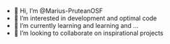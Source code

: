 - 👋 Hi, I’m @Marius-PruteanOSF
- 👀 I’m interested in development and optimal code
- 🌱 I’m currently learning and learning and ...
- 💞️ I’m looking to collaborate on inspirational projects


<!---
Marius-PruteanOSF/Marius-PruteanOSF is a ✨ special ✨ repository because its `README.md` (this file) appears on your GitHub profile.
You can click the Preview link to take a look at your changes.
--->
